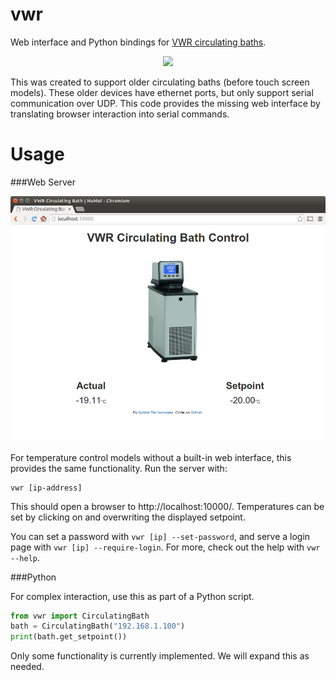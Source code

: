 vwr
===

Web interface and Python bindings for [VWR circulating baths](https://us.vwr.com/store/catalog/product.jsp?catalog_number=89203-002).

<p align="center">
  <img src="https://us.vwr.com/stibo/low_res/std.lang.all/53/83/7545383.jpg" height="400" />
</p>

This was created to support older circulating baths (before touch screen models).
These older devices have ethernet ports, but only support serial communication
over UDP. This code provides the missing web interface by translating browser
interaction into serial commands.

Usage
=====

###Web Server

![](screenshot.png)

For temperature control models without a built-in web interface, this provides
the same functionality. Run the server with:

```
vwr [ip-address]
```

This should open a browser to http://localhost:10000/. Temperatures can be set
by clicking on and overwriting the displayed setpoint.

You can set a password with `vwr [ip] --set-password`, and serve a login page
with `vwr [ip] --require-login`. For more, check out the help with `vwr --help`.

###Python

For complex interaction, use this as part of a Python script.

```python
from vwr import CirculatingBath
bath = CirculatingBath("192.168.1.100")
print(bath.get_setpoint())
```

Only some functionality is currently implemented. We will expand this as needed.
